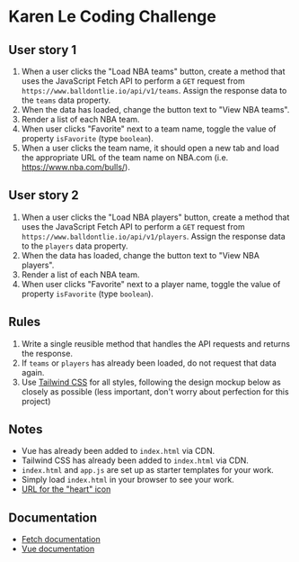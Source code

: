 # Karen Le Coding Challenge

## User story 1

1. When a user clicks the "Load NBA teams" button, create a method that uses the JavaScript Fetch API to perform a `GET` request from `https://www.balldontlie.io/api/v1/teams`. Assign the response data to the `teams` data property.
2. When the data has loaded, change the button text to "View NBA teams".
3. Render a list of each NBA team.
4. When user clicks "Favorite" next to a team name, toggle the value of property `isFavorite` (type `boolean`).
5. When a user clicks the team name, it should open a new tab and load the appropriate URL of the team name on NBA.com (i.e. https://www.nba.com/bulls/).

## User story 2

1. When a user clicks the "Load NBA players" button, create a method that uses the JavaScript Fetch API to perform a `GET` request from `https://www.balldontlie.io/api/v1/players`. Assign the response data to the `players` data property.
2. When the data has loaded, change the button text to "View NBA players".
3. Render a list of each NBA team.
4. When user clicks "Favorite" next to a player name, toggle the value of property `isFavorite` (type `boolean`).

## Rules

1. Write a single reusible method that handles the API requests and returns the response.
2. If `teams` or `players` has already been loaded, do not request that data again.
3. Use [Tailwind CSS](https://tailwindcss.com/) for all styles, following the design mockup below as closely as possible (less important, don't worry about perfection for this project)

## Notes

* Vue has already been added to `index.html` via CDN.
* Tailwind CSS has already been added to `index.html` via CDN.
* `index.html` and `app.js` are set up as starter templates for your work.
* Simply load `index.html` in your browser to see your work.
* [URL for the "heart" icon](https://cdn.jsdelivr.net/npm/heroicons@1.0.1/solid/heart.svg)

## Documentation

* [Fetch documentation](https://developer.mozilla.org/en-US/docs/Web/API/Fetch_API/Using_Fetch)
* [Vue documentation](https://vuejs.org/v2/guide/)
